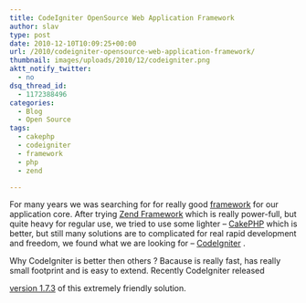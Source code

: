 ```yaml
---
title: CodeIgniter OpenSource Web Application Framework
author: slav
type: post
date: 2010-12-10T10:09:25+00:00
url: /2010/codeigniter-opensource-web-application-framework/
thumbnail: images/uploads/2010/12/codeigniter.png
aktt_notify_twitter:
  - no
dsq_thread_id:
  - 1172388496
categories:
  - Blog
  - Open Source
tags:
  - cakephp
  - codeigniter
  - framework
  - php
  - zend

---
```

For many years we was searching for for really good [framework](http://en.wikipedia.org/wiki/Framework) for our application core. After trying [Zend Framework](http://framework.zend.com/) which is really power-full, but quite heavy for regular use, we tried to use some lighter &#8211; [CakePHP](http://cakephp.org/) which is better, but still many solutions are to complicated for real rapid development and freedom, we found what we are looking for &#8211; [CodeIgniter](http://codeigniter.com/) .

<!--more-->

Why CodeIgniter is better then others ? Bacause is really fast, has really small footprint and is easy to extend. Recently CodeIgniter released 

[version 1.7.3](http://codeigniter.com/news/codeigniter_1.7.3_released/) of this extremely friendly solution.